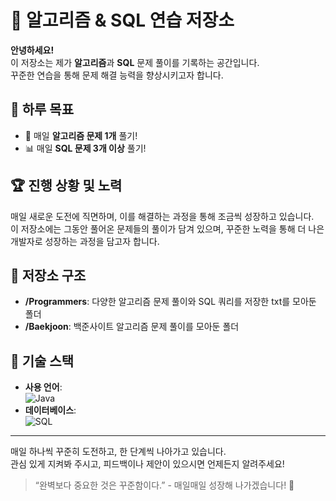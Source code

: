# 📝 알고리즘 & SQL 연습 저장소

**안녕하세요!**  
이 저장소는 제가 **알고리즘**과 **SQL** 문제 풀이를 기록하는 공간입니다.  
꾸준한 연습을 통해 문제 해결 능력을 향상시키고자 합니다.

## 🌟 하루 목표
- 🧠 매일 **알고리즘 문제 1개** 풀기!
- 📊 매일 **SQL 문제 3개 이상** 풀기!

## 🏆 진행 상황 및 노력
매일 새로운 도전에 직면하며, 이를 해결하는 과정을 통해 조금씩 성장하고 있습니다.  
이 저장소에는 그동안 풀어온 문제들의 풀이가 담겨 있으며, 꾸준한 노력을 통해 더 나은 개발자로 성장하는 과정을 담고자 합니다.

## 📂 저장소 구조
- **/Programmers**: 다양한 알고리즘 문제 풀이와 SQL 쿼리를 저장한 txt를 모아둔 폴더
- **/Baekjoon**: 백준사이트 알고리즘 문제 풀이를 모아둔 폴더

## 🔧 기술 스택
- **사용 언어**:  
  ![Java](https://img.shields.io/badge/Java-ED8B00?style=for-the-badge&logo=java&logoColor=white)  
- **데이터베이스**:  
  ![SQL](https://img.shields.io/badge/SQL-336791?style=for-the-badge&logo=postgresql&logoColor=white)

---

매일 하나씩 꾸준히 도전하고, 한 단계씩 나아가고 있습니다.  
관심 있게 지켜봐 주시고, 피드백이나 제안이 있으시면 언제든지 알려주세요!

> “완벽보다 중요한 것은 꾸준함이다.” - 매일매일 성장해 나가겠습니다! 🚀

